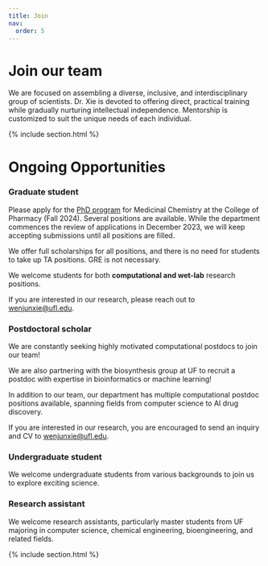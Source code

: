 ```yaml
---
title: Join
nav:
  order: 5
---
```


# <i class="fas fa-hands-helping"></i>Join our team

We are focused on assembling a diverse, inclusive, and interdisciplinary group of scientists. Dr. Xie is devoted to offering direct, practical training while gradually nurturing intellectual independence. Mentorship is customized to suit the unique needs of each individual.

{% include section.html %}


# Ongoing Opportunities


### Graduate student
Please apply for the [PhD program](https://graduateeducation.pharmacy.ufl.edu/prospective-students/application-process/) for Medicinal Chemistry at the College of Pharmacy (Fall 2024). Several positions are available. While the department commences the review of applications in December 2023, we will keep accepting submissions until all positions are filled.

We offer full scholarships for all positions, and there is no need for students to take up TA positions. GRE is not necessary.

We welcome students for both **computational and wet-lab** research positions.

If you are interested in our research, please reach out to [wenjunxie@ufl.edu](mailto:wenjunxie@ufl.edu).

### Postdoctoral scholar
We are constantly seeking highly motivated computational postdocs to join our team!

We are also partnering with the biosynthesis group at UF to recruit a postdoc with expertise in bioinformatics or machine learning!

In addition to our team, our department has multiple computational postdoc positions available, spanning fields from computer science to AI drug discovery.

If you are interested in our research, you are encouraged to send an inquiry and CV to [wenjunxie@ufl.edu](mailto:wenjunxie@ufl.edu).

### Undergraduate student
We welcome undergraduate students from various backgrounds to join us to explore exciting science.

### Research assistant
We welcome research assistants, particularly master students from UF majoring in computer science, chemical engineering, bioengineering, and related fields.

{% include section.html %}

